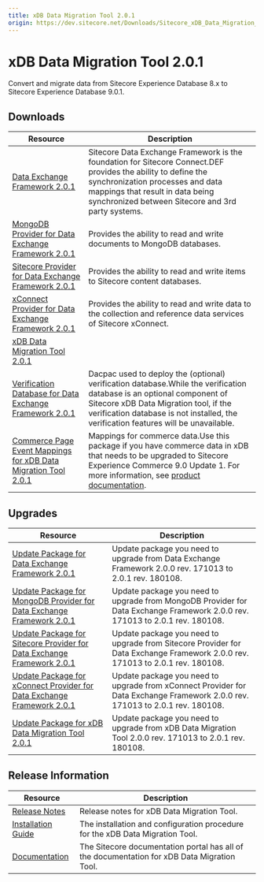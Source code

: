 ```yaml
---
title: xDB Data Migration Tool 2.0.1
origin: https://dev.sitecore.net/Downloads/Sitecore_xDB_Data_Migration_Tool/2x/xDB_Data_Migration_Tool_201.aspx
---
```


# xDB Data Migration Tool 2.0.1

Convert and migrate data from Sitecore Experience Database 8.x to Sitecore Experience Database 9.0.1.

## Downloads

 | Resource | Description |
 | --- | --- |
 | [Data Exchange Framework 2.0.1](https://sitecoredev.azureedge.net/~/media/F9D865992BDB4DC1955B3E2EB23C994B.ashx?date=20180109T203756) | Sitecore Data Exchange Framework is the foundation for Sitecore Connect.DEF provides the ability to define the synchronization processes and data mappings that result in data being synchronized between Sitecore and 3rd party systems. |
 | [MongoDB Provider for Data Exchange Framework 2.0.1](https://sitecoredev.azureedge.net/~/media/67500EC77D154A0A83369726C13ECAB8.ashx?date=20180109T203808) | Provides the ability to read and write documents to MongoDB databases. |
 | [Sitecore Provider for Data Exchange Framework 2.0.1](https://sitecoredev.azureedge.net/~/media/18ABEF709AC544F7AD6020678A84E992.ashx?date=20180109T203822) | Provides the ability to read and write items to Sitecore content databases. |
 | [xConnect Provider for Data Exchange Framework 2.0.1](https://sitecoredev.azureedge.net/~/media/4CC5B866658E443CA9E3F627FEB71967.ashx?date=20180109T203837) | Provides the ability to read and write data to the collection and reference data services of Sitecore xConnect. |
 | [xDB Data Migration Tool 2.0.1](https://sitecoredev.azureedge.net/~/media/38C6E100648743A0A3D3B29D1D452D19.ashx?date=20180109T203851) |  |
 | [Verification Database for Data Exchange Framework 2.0.1](https://sitecoredev.azureedge.net/~/media/4A06B705A41D4883A5AB1CA050B760CD.ashx?date=20180109T204044) | Dacpac used to deploy the (optional) verification database.While the verification database is an optional component of Sitecore xDB Data Migration tool, if the verification database is not installed, the verification features will be unavailable. |
 | [Commerce Page Event Mappings for xDB Data Migration Tool 2.0.1](https://sitecoredev.azureedge.net/~/media/8C46C455009E413E928DDBE0397EBA35.ashx?date=20180315T141443) | Mappings for commerce data.Use this package if you have commerce data in xDB that needs to be upgraded to Sitecore Experience Commerce 9.0 Update 1. For more information, see [product documentation](http://integrationsdn.sitecore.net/xDBDataMigrationTool/v2.0.1/commerce-mappings/index.html). |

## Upgrades

 | Resource | Description |
 | --- | --- |
 | [Update Package for Data Exchange Framework 2.0.1](https://sitecoredev.azureedge.net/~/media/78D670D360D84D27AA14F6314F4096E7.ashx?date=20180109T203906) | Update package you need to upgrade from Data Exchange Framework 2.0.0 rev. 171013 to 2.0.1 rev. 180108. |
 | [Update Package for MongoDB Provider for Data Exchange Framework 2.0.1](https://sitecoredev.azureedge.net/~/media/8764B88726C44A578ECC14A465C78A18.ashx?date=20180109T203918) | Update package you need to upgrade from MongoDB Provider for Data Exchange Framework 2.0.0 rev. 171013 to 2.0.1 rev. 180108. |
 | [Update Package for Sitecore Provider for Data Exchange Framework 2.0.1](https://sitecoredev.azureedge.net/~/media/69A9D5A3F2F447118CE99E83F80429FC.ashx?date=20180109T203931) | Update package you need to upgrade from Sitecore Provider for Data Exchange Framework 2.0.0 rev. 171013 to 2.0.1 rev. 180108. |
 | [Update Package for xConnect Provider for Data Exchange Framework 2.0.1](https://sitecoredev.azureedge.net/~/media/51EFFA30A2D24454A1A5B6B5E33B0D0F.ashx?date=20180109T203944) | Update package you need to upgrade from xConnect Provider for Data Exchange Framework 2.0.0 rev. 171013 to 2.0.1 rev. 180108. |
 | [Update Package for xDB Data Migration Tool 2.0.1](https://sitecoredev.azureedge.net/~/media/8189FF2279834C5384E9D143A13C0E5F.ashx?date=20180109T203958) | Update package you need to upgrade from xDB Data Migration Tool 2.0.0 rev. 171013 to 2.0.1 rev. 180108. |

## Release Information

 | Resource | Description |
 | --- | --- |
 | [Release Notes](/downloads/Sitecore%20xDB%20Data%20Migration%20Tool/2x/xDB%20Data%20Migration%20Tool%20201/Release%20Notes) | Release notes for xDB Data Migration Tool. |
 | [Installation Guide](https://sitecoredev.azureedge.net/~/media/265255A5D1764EC187A9FE3A59691F49.ashx?date=20190528T120230) | The installation and configuration procedure for the xDB Data Migration Tool. |
 | [Documentation](https://doc.sitecore.com/developers/dmt/21/xdb-data-migration-tool/en/xdb-data-migration-tool.html) | The Sitecore documentation portal has all of the documentation for xDB Data Migration Tool. |